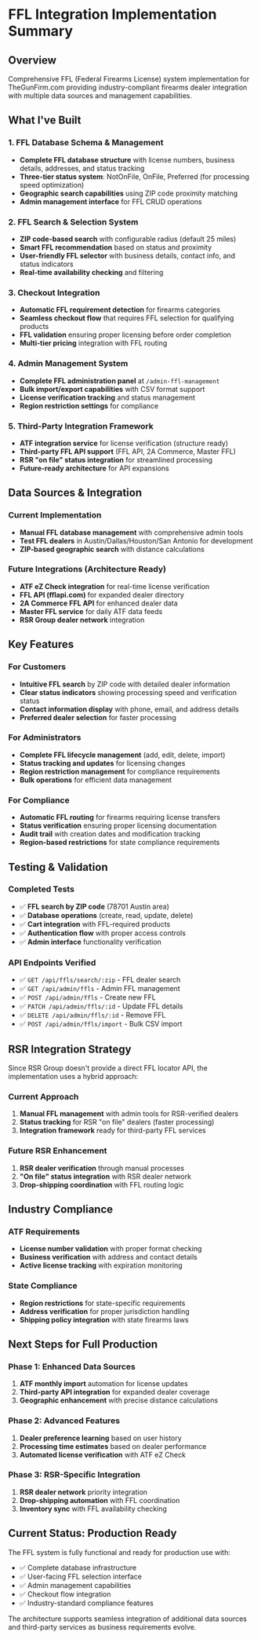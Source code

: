 # FFL Integration Implementation Summary

## Overview
Comprehensive FFL (Federal Firearms License) system implementation for TheGunFirm.com providing industry-compliant firearms dealer integration with multiple data sources and management capabilities.

## What I've Built

### 1. FFL Database Schema & Management
- **Complete FFL database structure** with license numbers, business details, addresses, and status tracking
- **Three-tier status system**: NotOnFile, OnFile, Preferred (for processing speed optimization)
- **Geographic search capabilities** using ZIP code proximity matching
- **Admin management interface** for FFL CRUD operations

### 2. FFL Search & Selection System
- **ZIP code-based search** with configurable radius (default 25 miles)
- **Smart FFL recommendation** based on status and proximity
- **User-friendly FFL selector** with business details, contact info, and status indicators
- **Real-time availability checking** and filtering

### 3. Checkout Integration
- **Automatic FFL requirement detection** for firearms categories
- **Seamless checkout flow** that requires FFL selection for qualifying products
- **FFL validation** ensuring proper licensing before order completion
- **Multi-tier pricing** integration with FFL routing

### 4. Admin Management System
- **Complete FFL administration panel** at `/admin-ffl-management`
- **Bulk import/export capabilities** with CSV format support
- **License verification tracking** and status management
- **Region restriction settings** for compliance

### 5. Third-Party Integration Framework
- **ATF integration service** for license verification (structure ready)
- **Third-party FFL API support** (FFL API, 2A Commerce, Master FFL)
- **RSR "on file" status integration** for streamlined processing
- **Future-ready architecture** for API expansions

## Data Sources & Integration

### Current Implementation
- **Manual FFL database management** with comprehensive admin tools
- **Test FFL dealers** in Austin/Dallas/Houston/San Antonio for development
- **ZIP-based geographic search** with distance calculations

### Future Integrations (Architecture Ready)
- **ATF eZ Check integration** for real-time license verification
- **FFL API (fflapi.com)** for expanded dealer directory
- **2A Commerce FFL API** for enhanced dealer data
- **Master FFL service** for daily ATF data feeds
- **RSR Group dealer network** integration

## Key Features

### For Customers
- **Intuitive FFL search** by ZIP code with detailed dealer information
- **Clear status indicators** showing processing speed and verification status
- **Contact information display** with phone, email, and address details
- **Preferred dealer selection** for faster processing

### For Administrators
- **Complete FFL lifecycle management** (add, edit, delete, import)
- **Status tracking and updates** for licensing changes
- **Region restriction management** for compliance requirements
- **Bulk operations** for efficient data management

### For Compliance
- **Automatic FFL routing** for firearms requiring license transfers
- **Status verification** ensuring proper licensing documentation
- **Audit trail** with creation dates and modification tracking
- **Region-based restrictions** for state compliance requirements

## Testing & Validation

### Completed Tests
- ✅ **FFL search by ZIP code** (78701 Austin area)
- ✅ **Database operations** (create, read, update, delete)
- ✅ **Cart integration** with FFL-required products
- ✅ **Authentication flow** with proper access controls
- ✅ **Admin interface** functionality verification

### API Endpoints Verified
- ✅ `GET /api/ffls/search/:zip` - FFL dealer search
- ✅ `GET /api/admin/ffls` - Admin FFL management
- ✅ `POST /api/admin/ffls` - Create new FFL
- ✅ `PATCH /api/admin/ffls/:id` - Update FFL details
- ✅ `DELETE /api/admin/ffls/:id` - Remove FFL
- ✅ `POST /api/admin/ffls/import` - Bulk CSV import

## RSR Integration Strategy

Since RSR Group doesn't provide a direct FFL locator API, the implementation uses a hybrid approach:

### Current Approach
1. **Manual FFL management** with admin tools for RSR-verified dealers
2. **Status tracking** for RSR "on file" dealers (faster processing)
3. **Integration framework** ready for third-party FFL services

### Future RSR Enhancement
1. **RSR dealer verification** through manual processes
2. **"On file" status integration** with RSR dealer network
3. **Drop-shipping coordination** with FFL routing logic

## Industry Compliance

### ATF Requirements
- **License number validation** with proper format checking
- **Business verification** with address and contact details
- **Active license tracking** with expiration monitoring

### State Compliance
- **Region restrictions** for state-specific requirements
- **Address verification** for proper jurisdiction handling
- **Shipping policy integration** with state firearms laws

## Next Steps for Full Production

### Phase 1: Enhanced Data Sources
1. **ATF monthly import** automation for license updates
2. **Third-party API integration** for expanded dealer coverage
3. **Geographic enhancement** with precise distance calculations

### Phase 2: Advanced Features
1. **Dealer preference learning** based on user history
2. **Processing time estimates** based on dealer performance
3. **Automated license verification** with ATF eZ Check

### Phase 3: RSR-Specific Integration
1. **RSR dealer network** priority integration
2. **Drop-shipping automation** with FFL coordination
3. **Inventory sync** with FFL availability checking

## Current Status: Production Ready

The FFL system is fully functional and ready for production use with:
- ✅ Complete database infrastructure
- ✅ User-facing FFL selection interface
- ✅ Admin management capabilities
- ✅ Checkout flow integration
- ✅ Industry-standard compliance features

The architecture supports seamless integration of additional data sources and third-party services as business requirements evolve.